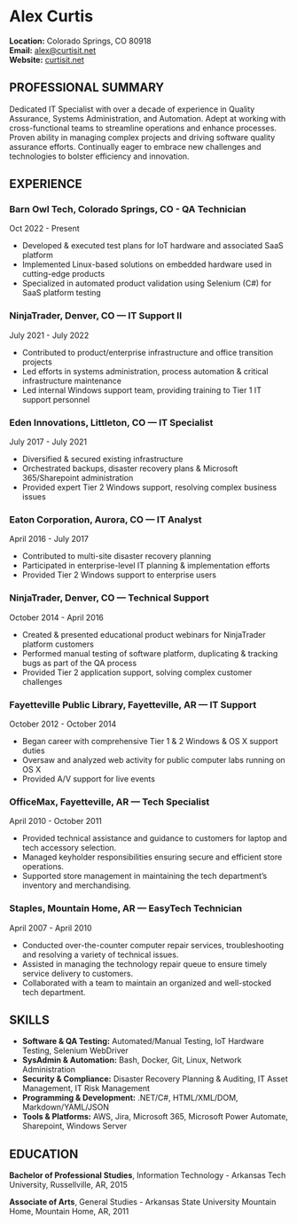 # Alex Curtis
**Location:** Colorado Springs, CO 80918  
**Email:** [alex@curtisit.net](mailto:alex@curtisit.net)  
**Website:** [curtisit.net](https://curtisit.net)  

## PROFESSIONAL SUMMARY
Dedicated IT Specialist with over a decade of experience in Quality Assurance, Systems Administration, and Automation. Adept at working with cross-functional teams to streamline operations and enhance processes. Proven ability in managing complex projects and driving software quality assurance efforts. Continually eager to embrace new challenges and technologies to bolster efficiency and innovation.

## EXPERIENCE

### Barn Owl Tech, Colorado Springs, CO - QA Technician
Oct 2022 - Present
- Developed & executed test plans for IoT hardware and associated SaaS platform
- Implemented Linux-based solutions on embedded hardware used in cutting-edge products
- Specialized in automated product validation using Selenium (C#) for SaaS platform testing

### NinjaTrader, Denver, CO — IT Support II
July 2021 - July 2022
- Contributed to product/enterprise infrastructure and office transition projects
- Led efforts in systems administration, process automation & critical infrastructure maintenance
- Led internal Windows support team, providing training to Tier 1 IT support personnel

### Eden Innovations, Littleton, CO — IT Specialist
July 2017 - July 2021
- Diversified & secured existing infrastructure
- Orchestrated backups, disaster recovery plans & Microsoft 365/Sharepoint administration
- Provided expert Tier 2 Windows support, resolving complex business issues

### Eaton Corporation, Aurora, CO — IT Analyst
April 2016 - July 2017
- Contributed to multi-site disaster recovery planning
- Participated in enterprise-level IT planning & implementation efforts
- Provided Tier 2 Windows support to enterprise users

### NinjaTrader, Denver, CO — Technical Support
October 2014 - April 2016
- Created & presented educational product webinars for NinjaTrader platform customers
- Performed manual testing of software platform, duplicating & tracking bugs as part of the QA process
- Provided Tier 2 application support, solving complex customer challenges

### Fayetteville Public Library, Fayetteville, AR — IT Support
October 2012 - October 2014
- Began career with comprehensive Tier 1 & 2 Windows & OS X support duties
- Oversaw and analyzed web activity for public computer labs running on OS X
- Provided A/V support for live events

### OfficeMax, Fayetteville, AR — Tech Specialist
April 2010 - October 2011
- Provided technical assistance and guidance to customers for laptop and tech accessory selection.
- Managed keyholder responsibilities ensuring secure and efficient store operations.
- Supported store management in maintaining the tech department’s inventory and merchandising.

### Staples, Mountain Home, AR — EasyTech Technician
April 2007 - April 2010
- Conducted over-the-counter computer repair services, troubleshooting and resolving a variety of technical issues.
- Assisted in managing the technology repair queue to ensure timely service delivery to customers.
- Collaborated with a team to maintain an organized and well-stocked tech department.

## SKILLS
- **Software & QA Testing:** Automated/Manual Testing, IoT Hardware Testing, Selenium WebDriver
- **SysAdmin & Automation:** Bash, Docker, Git, Linux, Network Administration
- **Security & Compliance:** Disaster Recovery Planning & Auditing, IT Asset Management, IT Risk Management
- **Programming & Development:** .NET/C#, HTML/XML/DOM, Markdown/YAML/JSON
- **Tools & Platforms:** AWS, Jira, Microsoft 365, Microsoft Power Automate, Sharepoint, Windows Server

## EDUCATION
**Bachelor of Professional Studies**, Information Technology - Arkansas Tech University, Russellville, AR, 2015

**Associate of Arts**, General Studies - Arkansas State University Mountain Home, Mountain Home, AR, 2011
